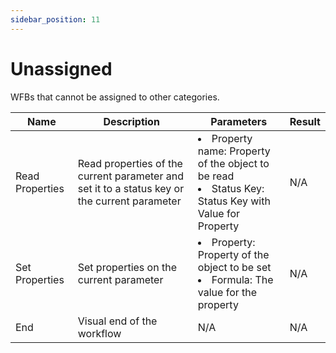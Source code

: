 ```yaml
---
sidebar_position: 11
---
```


# Unassigned

WFBs that cannot be assigned to other categories.

| Name            | Description                                                                                  | Parameters                                                                                                       | Result |
| --------------- | -------------------------------------------------------------------------------------------- | ---------------------------------------------------------------------------------------------------------------- | ------ |
| Read Properties | Read properties of the current parameter and set it to a status key or the current parameter | <li>Property name: Property of the object to be read</li><li>Status Key: Status Key with Value for Property</li> | N/A    |
| Set Properties  | Set properties on the current parameter                                                      | <li>Property: Property of the object to be set</li><li>Formula: The value for the property</li>                  | N/A    |
| End             | Visual end of the workflow                                                                   | N/A                                                                                                              | N/A    |
